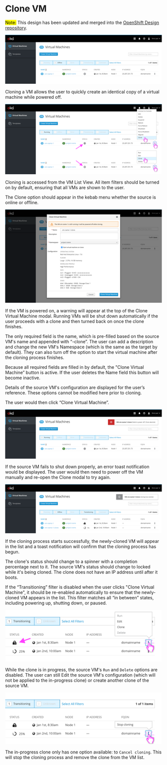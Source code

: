 # Clone VM

<mark>Note:</mark> This design has been updated and merged into the [OpenShift Design repository](https://github.com/openshift/openshift-origin-design).

![Offline VM in List View](img/2-0-vms.png)

Cloning a VM allows the user to quickly create an identical copy of a virtual machine while powered off.

![VM List View Clone option in kebab menu](img/2-1-vm-list.png)

Cloning is accessed from the VM List View. All item filters should be turned on by default, ensuring that all VMs are shown to the user.

The Clone option should appear in the kebab menu whether the source is online or offline.

![VM modal with still running notice](img/2-2-modal.png)

If the VM is powered on, a warning will appear at the top of the Clone Virtual Machine modal. Running VMs will be shut down automatically if the user proceeds with a clone and then turned back on once the clone finishes.

The only required field is the name, which is pre-filled based on the source VM's name and appended with “-clone”. The user can add a description and change the new VM's Namespace (which is the same as the target by default). They can also turn off the option to start the virtual machine after the cloning process finishes.

Because all required fields are filled in by default, the "Clone Virtual Machine” button is active. If the user deletes the Name field this button will become inactive.

Details of the source VM's configuration are displayed for the user’s reference. These options cannot be modified here prior to cloning.

The user would then click “Clone Virtual Machine”.

![Clone VM power off failure](img/2-3-vm-list-error.png)

If the source VM fails to shut down properly, an error toast notification would be displayed. The user would then need to power off the VM manually and re-open the Clone modal to try again.

![Clone VM started](img/2-4-0-vm-list-cloning.png)

If the cloning process starts successfully, the newly-cloned VM will appear in the list and a toast notification will confirm that the cloning process has begun.

The clone's status should change to a spinner with a completion percentage next to it. The source VM's status should change to locked while it's being cloned. The clone does not have an IP address until after it boots.

If the “Transitioning” filter is disabled when the user clicks "Clone Virtual Machine", it should be re-enabled automatically to ensure that the newly-cloned VM appears in the list. This filter matches all “in between” states, including powering up, shutting down, or paused.

![Clone VM Source Options](img/2-4-1-vm-list-cloning-source-options.png)

While the clone is in progress, the source VM's `Run` and `Delete` options are disabled. The user can still Edit the source VM's configuration (which will not be applied to the in-progress clone) or create another clone of the source VM.

![Clone VM Clone Options](img/2-4-2-vm-list-cloning-clone-options.png)

The in-progress clone only has one option available: to `Cancel cloning`. This will stop the cloning process and remove the clone from the VM list.